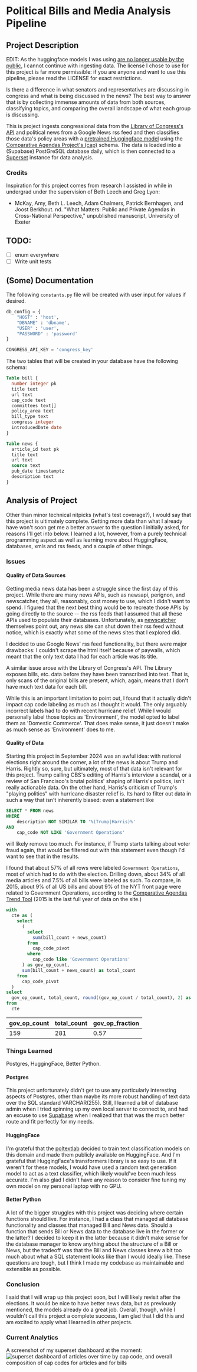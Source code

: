 # Political Bills and Media Analysis Pipeline

## Project Description

EDIT: As the huggingface models I was using [are no longer usable by the public](https://huggingface.co/poltextlab/xlm-roberta-large-english-legislative-cap-v3), I cannot continue with ingesting data. The license I chose to use for this project is far more permissible: if you are anyone and want to use this pipeline, please read the LICENSE for exact restrictions.

Is there a difference in what senators and representatives are discussing in congress and what is being discussed in the news? The best way to answer that is by collecting immense amounts of data from both sources, classifying topics, and comparing the overall landscape of what each group is discussing.

This is project ingests congressional data from the [Library of Congress's API]([https://api.data.gov/docs/developer-manual/]) and political news from a Google News rss feed and then classifies those data's policy areas with a [pretrained Huggingface model](https://huggingface.co/poltextlab/xlm-roberta-large-english-legislative-cap-v3) using the [Comparative Agendas Project's (cap)](https://www.comparativeagendas.net/us) schema. The data is loaded into a (Supabase) PostGreSQL database daily, which is then connected to a [Superset](https://superset.apache.org/) instance for data analysis.

### Credits
Inspiration for this project comes from research I assisted in while in undergrad under the supervision of Beth Leech and Greg Lyon:

* McKay, Amy, Beth L. Leech, Adam Chalmers, Patrick Bernhagen, and Joost Berkhout. nd. "What Matters: Public and       Private Agendas in Cross-National Perspective," unpublished manuscript, University of Exeter

## TODO:

- [ ] enum everywhere
- [ ] Write unit tests

## (Some) Documentation

The following `constants.py` file will be created with user input for values if desired. 

```python
db_config = {
    "HOST" : 'host',
    "DBNAME" : 'dbname',
    "USER" : 'user',
    "PASSWORD" : 'password' 
}

CONGRESS_API_KEY = 'congress_key'
```

The two tables that will be created in your database have the following schema:

```sql
Table bill {
  number integer pk
  title text
  url text
  cap_code text
  committees text[]
  policy_area text
  bill_type text
  congress integer 
  introducedDate date
}

Table news {
  article_id text pk
  title text
  url text
  source text
  pub_date timestamptz
  description text
}
```

## Analysis of Project

Other than minor technical nitpicks (what's test coverage?), I would say that this project is ultimately complete. Getting more data than what I already have won't soon get me a better answer to the question I initially asked, for reasons I'll get into below. I learned a lot, however, from a purely technical programming aspect as well as learning more about HuggingFace, databases, xmls and rss feeds, and a couple of other things.

### Issues

#### Quality of Data Sources

Getting media news data has been a struggle since the first day of this project. While there are many news APIs, such as newsapi, perignon, and newscatcher, they all, reasonably, cost money to use, which I didn't want to spend. I figured that the next best thing would be to recreate those APIs by going directly to the source -- the rss feeds that I assumed that all these APIs used to populate their databases. Unfortunately, as [newscatcher](https://www.newscatcherapi.com/blog/top-4-free-and-open-ource-news-api-alternatives) themselves point out, any news site can shut down their rss feed without notice, which is exactly what some of the news sites that I explored did.

I decided to use Google News' rss feed functionality, but there were major drawbacks: I couldn't scrape the html itself because of paywalls, which meant that the only text data I had for each article was its title.

A similar issue arose with the Library of Congress's API. The Library exposes bills, etc. data before they have been transcribed into text. That is, only scans of the original bills are present, which, again, means that I don't have much text data for each bill.

While this is an important limitation to point out, I found that it actually didn't impact cap code labeling as much as I thought it would. The only arguably incorrect labels had to do with recent hurricane relief. While I would personally label those topics as 'Environment', the model opted to label them as 'Domestic Commerce'. That does make sense, it just doesn't make as much sense as 'Environment' does to me.

#### Quality of Data

Starting this project in September 2024 was an awful idea: with national elections right around the corner, a lot of the news is about Trump and Harris. Rightly so, sure, but ultimately, most of that data isn't relevant for this project. Trump calling CBS's editing of Harris's interview a scandal, or a review of San Francisco's brutal politics' shaping of Harris's politics, isn't really actionable data. On the other hand, Harris's criticism of Trump's "playing politics" with hurricane disaster relief is. Its hard to filter out data in such a way that isn't inherently biased: even a statement like

```sql
SELECT * FROM news
WHERE
    description NOT SIMILAR TO '%(Trump|Harris)%'
AND
    cap_code NOT LIKE 'Government Operations'
```

will likely remove too much. For instance, if Trump starts talking about voter fraud again, that would be filtered out with this statement even though I'd want to see that in the results.

I found that about 57% of all rows were labeled `Government Operations`, most of which had to do with the election. Drilling down, about 34% of all media articles and 7.5% of all bills were labeled as such. To compare, in 2015, about 9% of all US bills and about 9% of the NYT front page were related to Government Operations, according to the [Comparative Agendas Trend Tool](https://www.comparativeagendas.net/tool) (2015 is the last full year of data on the site.)

```sql
with
  cte as (
    select
      (
        select
          sum(bill_count + news_count)
        from
          cap_code_pivot
        where
          cap_code like 'Government Operations'
      ) as gov_op_count,
      sum(bill_count + news_count) as total_count
    from
      cap_code_pivot
  )
select
  gov_op_count, total_count, round((gov_op_count / total_count), 2) as gov_op_fraction
from
  cte
```

| gov_op_count | total_count | gov_op_fraction |
| ------------ | ----------- | --------------- |
| 159          | 281         | 0.57            |

### Things Learned

Postgres, HuggingFace, Better Python.

#### Postgres

This project unfortunately didn't get to use any particularly interesting aspects of Postgres, other than maybe its more robust handling of text data over the SQL standard VARCHAR(255). Still, I learned a bit of database admin when I tried spinning up my own local server to connect to, and had an excuse to use [Supabase](https://supabase.com/) when I realized that that was the much better route and fit perfectly for my needs.


#### HuggingFace

I'm grateful that the [poltextlab](https://poltextlab.com/) decided to train text classification models on this domain and made them publicly available on HuggingFace. And I'm grateful that HuggingFace's transformers library is so easy to use. If it weren't for these models, I would have used a random text generation model to act as a text classifier, which likely would've been much less accurate. I'm also glad I didn't have any reason to consider fine tuning my own model on my personal laptop with no GPU.

#### Better Python

A lot of the bigger struggles with this project was deciding where certain functions should live. For instance, I had a class that managed all database functionality and classes that managed Bill and News data. Should a function that sends Bill or News data to the database live in the former or the latter? I decided to keep it in the latter because it didn't make sense for the database manager to know anything about the structure of a Bill or News, but the tradeoff was that the Bill and News classes knew a bit too much about what a SQL statement looks like than I would ideally like. These questions are tough, but I think I made my codebase as maintainable and extensible as possible.

### Conclusion

I said that I will wrap up this project soon, but I will likely revisit after the elections. It would be nice to have better news data, but as previously mentioned, the models already do a great job. Overall, though, while I wouldn't call this project a complete success, I am glad that I did this and am excited to apply what I learned in other projects.

### Current Analytics

A screenshot of my superset dashboard at the moment:
![superset dashboard of articles over time by cap code, and overall composition of cap codes for articles and for bills](images/superset-screenshot.png)
